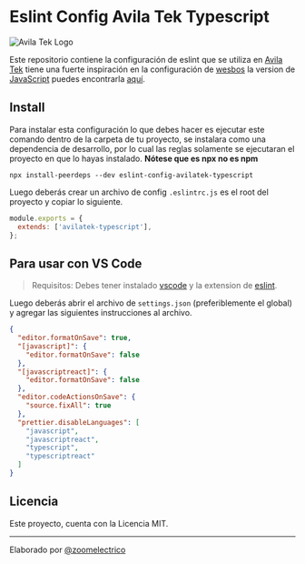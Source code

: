 # Eslint Config Avila Tek Typescript

![Avila Tek Logo](https://avilatek.dev/assets/images/logo_white.png)

Este repositorio contiene la configuración de eslint que se utiliza en [Avila Tek](https://avilatek.dev) tiene una fuerte inspiración en la configuración de [wesbos](https://github.com/wesbos/eslint-config-wesbos) la version de [JavaScript](https://github.com/Avila-Tek/eslint-config-avilatek) puedes encontrarla [aquí](https://github.com/Avila-Tek/eslint-config-avilatek).

## Install

Para instalar esta configuración lo que debes hacer es ejecutar este comando dentro de la carpeta de tu proyecto, se instalara como una dependencia de desarrollo, por lo cual las reglas solamente se ejecutaran el proyecto en que lo hayas instalado. **Nótese que es npx no es npm**

```shell
npx install-peerdeps --dev eslint-config-avilatek-typescript
```

Luego deberás crear un archivo de config `.eslintrc.js` es el root del proyecto y copiar lo siguiente.

```javascript
module.exports = {
  extends: ['avilatek-typescript'],
};
```

## Para usar con VS Code

> Requisitos: Debes tener instalado [vscode](https://code.visualstudio.com) y la extension de [eslint](https://marketplace.visualstudio.com/items?itemName=dbaeumer.vscode-eslint).

Luego deberás abrir el archivo de `settings.json` (preferiblemente el global) y agregar las siguientes instrucciones al archivo.

```json
{
  "editor.formatOnSave": true,
  "[javascript]": {
    "editor.formatOnSave": false
  },
  "[javascriptreact]": {
    "editor.formatOnSave": false
  },
  "editor.codeActionsOnSave": {
    "source.fixAll": true
  },
  "prettier.disableLanguages": [
    "javascript",
    "javascriptreact",
    "typescript",
    "typescriptreact"
  ]
}
```

## Licencia

Este proyecto, cuenta con la Licencia MIT.

---

Elaborado por [@zoomelectrico](https://github.com/zoomelectrico)
